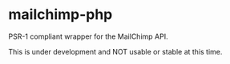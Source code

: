 mailchimp-php
=============

PSR-1 compliant wrapper for the MailChimp API.

This is under development and NOT usable or stable at this time.

